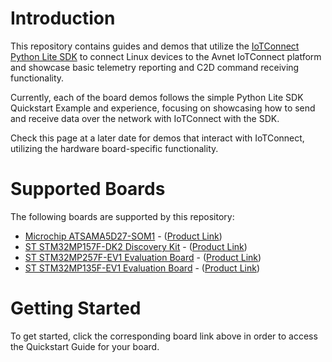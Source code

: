 # Introduction
This repository contains guides and demos that utilize the [IoTConnect Python Lite SDK](https://github.com/avnet-iotconnect/iotc-python-lite-sdk)
to connect Linux devices to the Avnet IoTConnect platform 
and showcase basic telemetry reporting and C2D command receiving functionality.

Currently, each of the board demos follows the simple Python Lite SDK Quickstart Example and experience,
focusing on showcasing how to send and receive data over the network with IoTConnect with the SDK.

Check this page at a later date for demos that interact with IoTConnect, 
utilizing the hardware board-specific functionality.

# Supported Boards
The following boards are supported by this repository:

* [Microchip ATSAMA5D27-SOM1](microchip-sama5d27) - ([Product Link](https://www.microchip.com/en-us/product/atsama5d27-som1))
* [ST STM32MP157F-DK2 Discovery Kit](stm32mp157f-dk2) - ([Product Link](https://www.st.com/en/evaluation-tools/stm32mp157f-dk2.html))
* [ST STM32MP257F-EV1 Evaluation Board](stm32mp257f-ev1) - ([Product Link](https://www.st.com/en/evaluation-tools/stm32mp257f-ev1.html))
* [ST STM32MP135F-EV1 Evaluation Board](stm32mp135f-dk) - ([Product Link](https://www.st.com/en/evaluation-tools/stm32mp135f-dk.html))

# Getting Started

To get started, click the corresponding board link above in order to access the Quickstart Guide for your board.
